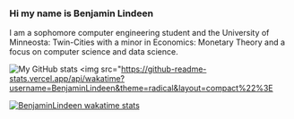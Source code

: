 ### Hi my name is Benjamin Lindeen

I am a sophomore computer engineering student and the University of Minneosta: Twin-Cities with a minor in Economics: Monetary Theory and a focus on computer science and data science. 

![My GitHub stats](https://github-readme-stats.vercel.app/api?username=BenjaminLindeen&show_icons=true&theme=radical)
<img src="https://github-readme-stats.vercel.app/api/wakatime?username=BenjaminLindeen&theme=radical&layout=compact%22%3E
          
[![BenjaminLindeen wakatime stats](https://github-readme-stats.vercel.app/api/wakatime?username=BenjaminLindeen&show_icons=true&theme=radical)](https://github.com/anuraghazra/github-readme-stats)

<!--
**BenjaminLindeen/BenjaminLindeen** is a ✨ _special_ ✨ repository because its `README.md` (this file) appears on your GitHub profile.

Here are some ideas to get you started:

- 🔭 I’m currently working on ...
- 🌱 I’m currently learning ...
- 👯 I’m looking to collaborate on ...
- 🤔 I’m looking for help with ...
- 💬 Ask me about ...
- 📫 How to reach me: ...
- 😄 Pronouns: ...
- ⚡ Fun fact: ...
-->
